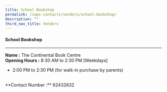 ```yaml
---
title: School Bookshop
permalink: /caps-contacts/vendors/school-bookshop/
description: ""
third_nav_title: Vendors
---
```

#### School Bookshop
---
**Name :** The Continental Book Centre 
<br>
**Opening Hours :** 8:30 AM to 2:30 PM [Weekdays]<br>
* 2:00 PM to 2:30 PM (for walk-in purchase by parents)
<br>
**Contact Number :** 62432832 